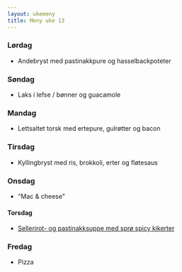 ```yaml
---
layout: ukemeny
title: Meny uke 13
---
```


### Lørdag

- Andebryst med pastinakkpure og hasselbackpoteter

### Søndag

- Laks i lefse / bønner og guacamole

### Mandag

- Lettsaltet torsk med ertepure, gulrøtter og bacon

### Tirsdag

- Kyllingbryst med ris, brokkoli, erter og fløtesaus

### Onsdag

- "Mac & cheese"

#### Torsdag

- [Sellerirot- og pastinakksuppe med sprø spicy kikerter](https://www.lindastuhaug.no/2019/03/11/sellerirot-og-pastinakksuppe-med-rista-spicy-kikerter/)

### Fredag

- Pizza
